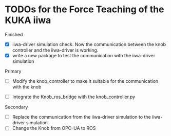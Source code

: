 # TODOs for the Force Teaching of the KUKA iiwa
Finished
- [x] iiwa-driver simulation check. Now the communication between the knob controller and the iiwa-driver is working. 
- [x] write a new package to test the communication with the iiwa-driver simulation

Primary
- [ ] Modify the knob_controller to make it suitable for the communication with the knob
- [ ] Integrate the Knob_ros_bridge with the knob_controller.py 


Secondary
- [ ] Replace the communication from the iiwa-driver simulation to the iiwa-driver simulation.
- [ ] Change the Knob from OPC-UA to ROS
